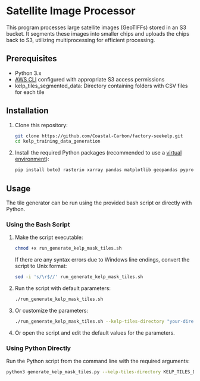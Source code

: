 # Satellite Image Processor 

This program processes large satellite images (GeoTIFFs) stored in an S3 bucket. It segments these images into smaller chips and uploads the chips back to S3, utilizing multiprocessing for efficient processing.

## Prerequisites

- Python 3.x
- [AWS CLI](https://aws.amazon.com/cli/) configured with appropriate S3 access permissions
-  kelp_tiles_segmented_data: Directory containing folders with CSV files for each tile

## Installation

1. Clone this repository:

    ```bash
    git clone https://github.com/Coastal-Carbon/factory-seekelp.git
    cd kelp_training_data_generation
    ```

2. Install the required Python packages (recommended to use a [virtual environment](https://docs.python.org/3/library/venv.html)):

    ```bash
    pip install boto3 rasterio xarray pandas matplotlib geopandas pyproj planetary_computer pystac_client rioxarray
    ```

## Usage

The tile generator can be run using the provided bash script or directly with Python.

### Using the Bash Script

1. Make the script executable:

    ```bash
    chmod +x run_generate_kelp_mask_tiles.sh
    ```
    
    If there are any syntax errors due to Windows line endings, convert the script to Unix format:
    ```bash
    sed -i 's/\r$//' run_generate_kelp_mask_tiles.sh
    ```


2. Run the script with default parameters:

    ```bash
    ./run_generate_kelp_mask_tiles.sh
    ```

3. Or customize the parameters:

    ```bash
    ./run_generate_kelp_mask_tiles.sh --kelp-tiles-directory "your-directory" --bucket "your-bucket" --bucket-folder "your-folder" 
    ```

4. Or open the script and edit the default values for the parameters.

### Using Python Directly

Run the Python script from the command line with the required arguments:

```bash
python3 generate_kelp_mask_tiles.py --kelp-tiles-directory KELP_TILES_DIRECTORY --bucket BUCKET --bucket-folder BUCKET_FOLDER
```